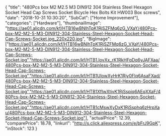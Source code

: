 {
	"title": "480Pcs box M2 M2.5 M3 DIN912 304 Stainless Steel Hexagon Socket Head Cap Screws Socket Bicycle Hex Bolts Kit HW003 Box screws",
	"date": "2018-10-31 10:30:20",
	"SubCat": ["Home Improvement"],
	"categories": ["Hardware"],
	"thumbnailImage": "https://ae01.alicdn.com/kf/HTB16wBNlhTpK1RjSZFMq6zG_VXaY/480Pcs-box-M2-M2-5-M3-DIN912-304-Stainless-Steel-Hexagon-Socket-Head-Cap-Screws-Socket.jpg_220x220.jpg",
	"BigImage": ["https://ae01.alicdn.com/kf/HTB16wBNlhTpK1RjSZFMq6zG_VXaY/480Pcs-box-M2-M2-5-M3-DIN912-304-Stainless-Steel-Hexagon-Socket-Head-Cap-Screws-Socket.jpg","https://ae01.alicdn.com/kf/HTB1.lovXx_rK1RkHFqDq6yJAFXaa/480Pcs-box-M2-M2-5-M3-DIN912-304-Stainless-Steel-Hexagon-Socket-Head-Cap-Screws-Socket.jpg","https://ae01.alicdn.com/kf/HTB1UlowXyHrK1Rjy0Flq6AsaFXad/480Pcs-box-M2-M2-5-M3-DIN912-304-Stainless-Steel-Hexagon-Socket-Head-Cap-Screws-Socket.jpg","https://ae01.alicdn.com/kf/HTB1XfIwXtjvK1RjSspiq6AEqXXaF/480Pcs-box-M2-M2-5-M3-DIN912-304-Stainless-Steel-Hexagon-Socket-Head-Cap-Screws-Socket.jpg","https://ae01.alicdn.com/kf/HTB1cMswXyDxK1RjSsphq6zHrpXau/480Pcs-box-M2-M2-5-M3-DIN912-304-Stainless-Steel-Hexagon-Socket-Head-Cap-Screws-Socket.jpg"],
	"actualPrice": 12.39,
	"comparePrice": 18.78,
	"linkurl": "http://s.click.aliexpress.com/e/bFrJ9GpK",
	"inStock": 123
}
